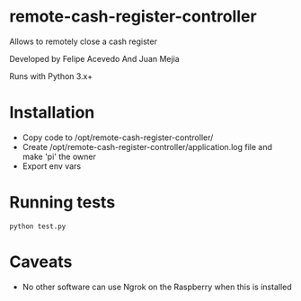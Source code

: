 # remote-cash-register-controller
Allows to remotely close a cash register

Developed by Felipe Acevedo And Juan Mejia

Runs with Python 3.x+

# Installation
- Copy code to /opt/remote-cash-register-controller/
- Create /opt/remote-cash-register-controller/application.log file and make 'pi' the owner
- Export env vars

# Running tests
`python test.py`

# Caveats
- No other software can use Ngrok on the Raspberry when this is installed